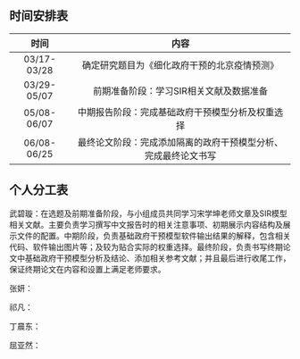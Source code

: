 ## 时间安排表

|  时间   |  内容 | 
|:-----------------:|:-----------:|
|   03/17-03/28   |  确定研究题目为《细化政府干预的北京疫情预测》    |
|   03/29-05/07   |  前期准备阶段：学习SIR相关文献及数据准备     |
|   05/08-06/07   |  中期报告阶段：完成基础政府干预模型分析及权重选择    |
|   06/08-06/25   |  最终论文阶段：完成添加隔离的政府干预模型分析、完成最终论文书写   |

## 个人分工表

武碧璇：在选题及前期准备阶段，与小组成员共同学习宋学坤老师文章及SIR模型相关文献。主要负责学习撰写中文报告时的相关注意事项、初期展示内容结构及展示文件的配置。中期阶段，负责基础政府干预模型软件输出结果的解释，包含相关代码、软件输出图片等；及较为贴合实际的权重选择。最终阶段，负责书写终期论文中基础政府干预模型分析及结论、添加相关参考文献；并且最后进行收尾工作，保证终期论文在内容和设置上满足老师要求。

张妍：

祁凡：

丁晨东：

屈亚然：


